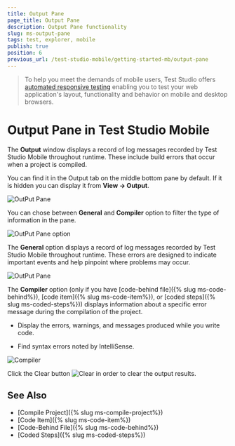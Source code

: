 ```yaml
---
title: Output Pane
page_title: Output Pane
description: Output Pane functionality
slug: ms-output-pane
tags: test, explorer, mobile
publish: true
position: 6
previous_url: /test-studio-mobile/getting-started-mb/output-pane
---
```


> To help you meet the demands of mobile users, Test Studio offers <a href="https://www.telerik.com/teststudio/automated-website-responsive-testing" target="_blank">automated responsive testing</a> enabling you to test your web application's layout, functionality and behavior on mobile and desktop browsers.

# Output Pane in Test Studio Mobile

The **Output** window displays a record of log messages recorded by Test Studio Mobile throughout runtime. These include build errors that occur when a project is compiled.

You can find it in the Output tab on the middle bottom pane by default. If it is hidden you can display it from **View -> Output**.

![OutPut Pane](/img/test-studio-mobile/getting-started-mb/output-pane/fig1.png)

You can chose between **General** and **Compiler** option to filter the type of information in the pane.

![OutPut Pane option](/img/test-studio-mobile/getting-started-mb/output-pane/fig2.png)

The **General** option displays a record of log messages recorded by Test Studio Mobile throughout runtime. These errors are designed to indicate important events and help pinpoint where problems may occur.

![OutPut Pane](/img/test-studio-mobile/getting-started-mb/output-pane/fig4.png)

The **Compiler** option (only if you have [code-behind file]({% slug ms-code-behind%}), [code item]({% slug ms-code-item%}), or [coded steps]({% slug ms-coded-steps%})) displays information about a specific error message during the compilation of the project.

*	Display the errors, warnings, and messages produced while you write code.

*	Find syntax errors noted by IntelliSense.


![Compiler](/img/test-studio-mobile/getting-started-mb/output-pane/fig3.png)


Click the Clear button ![Clear](/img/test-studio-mobile/getting-started-mb/output-pane/fig5.png) in order to clear the output results.


See Also
--------

+ [Compile Project]({% slug ms-compile-project%})
+ [Code Item]({% slug ms-code-item%})
+ [Code-Behind File]({% slug ms-code-behind%})
+ [Coded Steps]({% slug ms-coded-steps%})